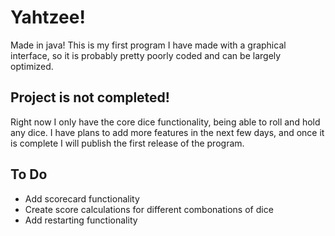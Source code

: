 # Yahtzee!
Made in java! This is my first program I have made with a graphical interface, so it is probably pretty poorly coded and can be largely optimized.
## Project is not completed!
Right now I only have the core dice functionality, being able to roll and hold any dice. I have plans to add more features in the next few days, and once it is complete I will publish the first release of the program.
## To Do
- Add scorecard functionality
- Create score calculations for different combonations of dice
- Add restarting functionality

